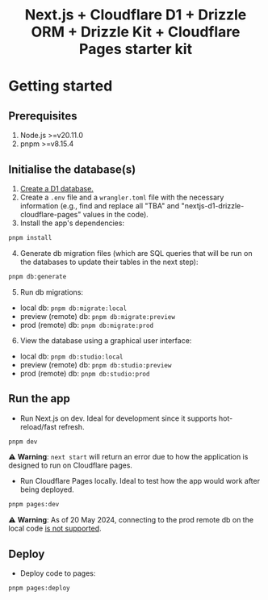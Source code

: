 <h1 align="center">Next.js + Cloudflare D1 + Drizzle ORM + Drizzle Kit + Cloudflare Pages starter kit</h1>

# Getting started

## Prerequisites

1. Node.js >=v20.11.0
2. pnpm >=v8.15.4

## Initialise the database(s)

1. [Create a D1 database.](https://developers.cloudflare.com/d1/get-started/#3-create-a-database)
2. Create a `.env` file and a `wrangler.toml` file with the necessary information (e.g., find and
   replace all "TBA" and "nextjs-d1-drizzle-cloudflare-pages" values in the code).
3. Install the app's dependencies:

```sh
pnpm install
```

4. Generate db migration files (which are SQL queries that will be run on the databases to update
   their tables in the next step):

```sh
pnpm db:generate
```

5. Run db migrations:

- local db: `pnpm db:migrate:local`
- preview (remote) db: `pnpm db:migrate:preview`
- prod (remote) db: `pnpm db:migrate:prod`

6. View the database using a graphical user interface:

- local db: `pnpm db:studio:local`
- preview (remote) db: `pnpm db:studio:preview`
- prod (remote) db: `pnpm db:studio:prod`

## Run the app

- Run Next.js on dev. Ideal for development since it supports hot-reload/fast refresh.

```sh
pnpm dev
```

⚠️ **Warning**: `next start` will return an error due to how the application is designed to run on
Cloudflare pages.

- Run Cloudflare Pages locally. Ideal to test how the app would work after being deployed.

```sh
pnpm pages:dev
```

⚠️ **Warning**: As of 20 May 2024, connecting to the prod remote db on the local code
[is not supported](https://developers.cloudflare.com/d1/build-with-d1/local-development/).

## Deploy

- Deploy code to pages:

```sh
pnpm pages:deploy
```
